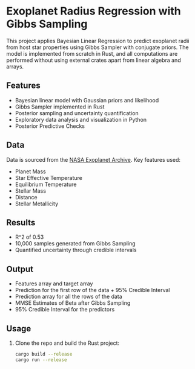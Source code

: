# Exoplanet Radius Regression with Gibbs Sampling

This project applies Bayesian Linear Regression to predict exoplanet radii from host star properties using Gibbs Sampler with conjugate priors. The model is implemented from scratch in Rust, and all computations are performed without using external crates apart from linear algebra and arrays.

## Features

- Bayesian linear model with Gaussian priors and likelihood
- Gibbs Sampler implemented in Rust
- Posterior sampling and uncertainty quantification
- Exploratory data analysis and visualization in Python
- Posterior Predictive Checks

## Data

Data is sourced from the [NASA Exoplanet Archive](https://exoplanetarchive.ipac.caltech.edu/). Key features used:
- Planet Mass
- Star Effective Temperature
- Equilibrium Temperature
- Stellar Mass
- Distance
- Stellar Metallicity


## Results

- R^2 of 0.53
- 10,000 samples generated from Gibbs Sampling
- Quantified uncertainty through credible intervals

## Output

- Features array and target array
- Prediction for the first row of the data + 95% Credible Interval
- Prediction array for all the rows of the data
- MMSE Estimates of Beta after Gibbs Sampling
- 95% Credible Interval for the predictors

## Usage

1. Clone the repo and build the Rust project:
   ```bash
   cargo build --release
   cargo run --release
